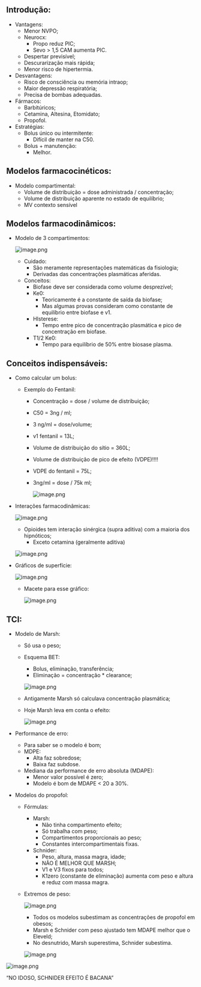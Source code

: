 

## Introdução:

- Vantagens:
    - Menor NVPO;
    - Neurocx:
        - Propo reduz PIC;
        - Sevo > 1,5 CAM aumenta PIC.
    - Despertar previsível;
    - Descurarização mais rápida;
    - Menor risco de hipertermia.
- Desvantagens:
    - Risco de consciência ou memória intraop;
    - Maior depressão respiratória;
    - Precisa de bombas adequadas.
- Fármacos:
    - Barbitúricos;
    - Cetamina, Altesina, Etomidato;
    - Propofol.
- Estratégias:
    - Bolus único ou intermitente:
        - Difícil de manter na C50.
    - Bolus + manutenção:
        - Melhor.

## Modelos farmacocinéticos:

- Modelo compartimental:
    - Volume de distribuição = dose administrada / concentração;
    - Volume de distribuição aparente no estado de equilíbrio;
    - MV contexto sensível

## Modelos farmacodinâmicos:

- Modelo de 3 compartimentos:
    
    ![image.png](anestesiologia/attachments/imgs/Anestesia-venosa-total/image.png)
    
    - Cuidado:
        - São meramente representações matemáticas da fisiologia;
        - Derivadas das concentrações plasmáticas aferidas.
    - Conceitos:
        - Biofase deve ser considerada como volume desprezível;
        - Ke0:
            - Teoricamente é a constante de saída da biofase;
            - Mas algumas provas consideram como constante de equilíbrio entre biofase e v1.
        - HIsterese:
            - Tempo entre pico de concentração plasmática e pico de concentração em biofase.
        - T1/2 Ke0:
            - Tempo para equilíbrio de 50% entre biosase plasma.

## Conceitos indispensáveis:

- Como calcular um bolus:
    - Exemplo do Fentanil:
        - Concentração = dose / volume de distribuição;
        - C50 = 3ng / ml;
        - 3 ng/ml = dose/volume;
        - v1 fentanil = 13L;
        - Volume de distribuição do sítio = 360L;
        - Volume de distribuição de pico de efeito (VDPE)!!!!
        - VDPE do fentanil = 75L;
        - 3ng/ml = dose / 75k ml;
            
            ![image.png](anestesiologia/attachments/imgs/Anestesia-venosa-total/image%201.png)
            
- Interações farmacodinâmicas:
    
    ![image.png](anestesiologia/attachments/imgs/Anestesia-venosa-total/image%202.png)
    
    - Opioides tem interação sinérgica (supra aditiva) com a maioria dos hipnóticos;
        - Exceto cetamina (geralmente aditiva)
    
    ![image.png](anestesiologia/attachments/imgs/Anestesia-venosa-total/image%203.png)
    
- Gráficos de superfície:
    
    ![image.png](anestesiologia/attachments/imgs/Anestesia-venosa-total/image%204.png)
    
    - Macete para esse gráfico:
        
        ![image.png](anestesiologia/attachments/imgs/Anestesia-venosa-total/image%205.png)
        

## TCI:

- Modelo de Marsh:
    - Só usa o peso;
    - Esquema BET:
        - Bolus, eliminação, transferência;
        - Eliminação = concentração * clearance;
        
        ![image.png](anestesiologia/attachments/imgs/Anestesia-venosa-total/image%206.png)
        
    - Antigamente Marsh só calculava concentração plasmática;
    - Hoje Marsh leva em conta o efeito:
        
        ![image.png](anestesiologia/attachments/imgs/Anestesia-venosa-total/image%207.png)
        
- Performance de erro:
    - Para saber se o modelo é bom;
    - MDPE:
        - Alta faz sobredose;
        - Baixa faz subdose.
    - Mediana da performance de erro absoluta (MDAPE):
        - Menor valor possível é zero;
        - Modelo é bom de MDAPE < 20 a 30%.
- Modelos do propofol:
    - Fórmulas:
        - Marsh:
            - Não tinha compartimento efeito;
            - Só trabalha com peso;
            - Compartimentos proporcionais ao peso;
            - Constantes intercompartimentais fixas.
        - Schnider:
            - Peso, altura, massa magra, idade;
            - NÃO É MELHOR QUE MARSH;
            - V1 e V3 fixos para todos;
            - K1zero (constante de eliminação) aumenta com peso e altura e reduz com massa magra.
    - Extremos de peso:
        
        ![image.png](anestesiologia/attachments/imgs/Anestesia-venosa-total/image%208.png)
        
        - Todos os modelos subestimam as concentrações de propofol em obesos;
        - Marsh e Schnider com peso ajustado tem MDAPE melhor que o Eleveld;
        - No desnutrido, Marsh superestima, Schnider subestima.
        
        ![image.png](anestesiologia/attachments/imgs/Anestesia-venosa-total/image%209.png)
        

![image.png](anestesiologia/attachments/imgs/Anestesia-venosa-total/image%2010.png)

“NO IDOSO, SCHNIDER EFEITO É BACANA”
